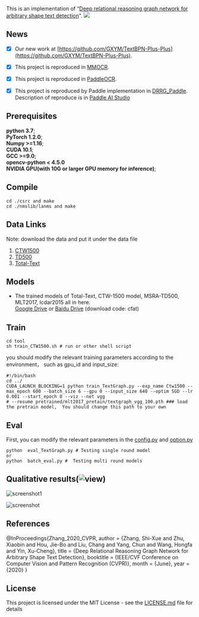  This is an implementation of “[Deep relational reasoning graph network for arbitrary shape text detection](http://arxiv.org/abs/2003.07493)”.
![](https://github.com/GXYM/DRRG/blob/master/result/img2_0.png)

## News
- [x]  Our new work at [https://github.com/GXYM/TextBPN-Plus-Plus](https://github.com/GXYM/TextBPN-Plus-Plus).  
- [x]  This project is reproduced in [MMOCR](https://github.com/open-mmlab/mmocr).  
- [x]  This project is reproduced in [PaddleOCR](https://github.com/PaddlePaddle/PaddleOCR/blob/release/2.6/doc/doc_en/algorithm_det_drrg_en.md).
- [x]  This project is reproduced by Paddle implementation in  [DRRG_Paddle](https://github.com/zhiminzhang0830/DRRG_Paddle). Description of reproduce is in [Paddle AI Studio](https://aistudio.baidu.com/aistudio/projectdetail/4595172)   



## Prerequisites  
**python 3.7**;  
**PyTorch 1.2.0**;   
**Numpy >=1.16**;   
**CUDA 10.1**;  
**GCC >=9.0**;  
**opencv-python < 4.5.0**  
**NVIDIA GPU(with 10G or larger GPU memory for inference)**;   

 ## Compile  
```
cd ./csrc and make
cd ./nmslib/lanms and make
```  
## Data Links
Note:  download the data and put it under the data file  
1. [CTW1500](https://drive.google.com/file/d/1A2s3FonXq4dHhD64A2NCWc8NQWMH2NFR/view?usp=sharing)   
2. [TD500](https://drive.google.com/file/d/1ByluLnyd8-Ltjo9AC-1m7omZnI-FA1u0/view?usp=sharing)  
3. [Total-Text](https://drive.google.com/file/d/17_7T_-2Bu3KSSg2OkXeCxj97TBsjvueC/view?usp=sharing)  

## Models
 *  The trained models of Total-Text, CTW-1500 model, MSRA-TD500, MLT2017, Icdar2015 all in here.   
 [Google Drive](https://drive.google.com/file/d/1xH-jfhTO7grgk-P3kjzBDWstjjb0PYJY/view?usp=share_link) or [Baidu Drive](https://pan.baidu.com/s/1dDZwkK3PDJh0Mr903kWD8g) (download code: cfat)


## Train
```
cd tool
sh train_CTW1500.sh # run or other shell script 

```   
you should  modify the relevant training parameters according to the  environment， such as gpu_id and input_size:  
```
#!/bin/bash
cd ../
CUDA_LAUNCH_BLOCKING=1 python train_TextGraph.py --exp_name Ctw1500 --max_epoch 600 --batch_size 6 --gpu 0 --input_size 640 --optim SGD --lr 0.001 --start_epoch 0 --viz --net vgg 
# --resume pretrained/mlt2017_pretain/textgraph_vgg_100.pth ### load the pretrain model,  You should change this path to your own 
```

## Eval
First, you can modify the relevant parameters in the [config.py](https://github.com/GXYM/DRRG/tree/master/util/config.py) and [option.py](https://github.com/GXYM/TextPMs/blob/master/util/option.py)
```
python  eval_TextGraph.py # Testing single round model 
or 
python  batch_eval.py #  Testing multi round models 
```   

## Qualitative results(![view](https://github.com/DRRG/DRRG/blob/master/result))  
![screenshot1](https://github.com/GXYM/DRRG/blob/master/result/screenshot_1.png)

![screenshot](https://github.com/GXYM/DRRG/blob/master/result/screenshot_22.png)  

## References  
@InProceedings{Zhang_2020_CVPR,
author = {Zhang, Shi-Xue and Zhu, Xiaobin and Hou, Jie-Bo and Liu, Chang and Yang, Chun and Wang, Hongfa and Yin, Xu-Cheng},
title = {Deep Relational Reasoning Graph Network for Arbitrary Shape Text Detection},
booktitle = {IEEE/CVF Conference on Computer Vision and Pattern Recognition (CVPR)},
month = {June},
year = {2020}
}  
## License
This project is licensed under the MIT License - see the [LICENSE.md](https://github.com/GXYM/DRRG/blob/master/LICENSE.md) file for details

